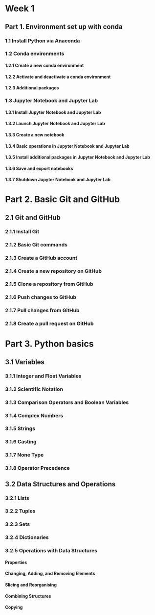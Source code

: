 # Week 1

## Part 1. Environment set up with conda

### 1.1 Install Python via Anaconda

### 1.2 Conda environments
#### 1.2.1 Create a new conda environment
#### 1.2.2 Activate and deactivate a conda environment
#### 1.2.3 Additional packages

### 1.3 Jupyter Notebook and Jupyter Lab
#### 1.3.1 Install Jupyter Notebook and Jupyter Lab
#### 1.3.2 Launch Jupyter Notebook and Jupyter Lab
#### 1.3.3 Create a new notebook
#### 1.3.4 Basic operations in Jupyter Notebook and Jupyter Lab
#### 1.3.5 Install additional packages in Jupyter Notebook and Jupyter Lab
#### 1.3.6 Save and export notebooks
#### 1.3.7 Shutdown Jupyter Notebook and Jupyter Lab

# Part 2. Basic Git and GitHub
## 2.1 Git and GitHub
### 2.1.1 Install Git
### 2.1.2 Basic Git commands
### 2.1.3 Create a GitHub account
### 2.1.4 Create a new repository on GitHub
### 2.1.5 Clone a repository from GitHub
### 2.1.6 Push changes to GitHub
### 2.1.7 Pull changes from GitHub
### 2.1.8 Create a pull request on GitHub   

# Part 3. Python basics
## 3.1 Variables
### 3.1.1 Integer and Float Variables
### 3.1.2 Scientific Notation
### 3.1.3 Comparison Operators and Boolean Variables
### 3.1.4 Complex Numbers
### 3.1.5 Strings
### 3.1.6 Casting
### 3.1.7 None Type
### 3.1.8 Operator Precedence

## 3.2 Data Structures and Operations
### 3.2.1 Lists
### 3.2.2 Tuples
### 3.2.3 Sets
### 3.2.4 Dictionaries
### 3.2.5 Operations with Data Structures
#### Properties
#### Changing, Adding, and Removing Elements
#### Slicing and Reorganising
#### Combining Structures
#### Copying


